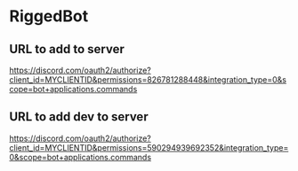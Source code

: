 # RiggedBot
## URL to add to server
https://discord.com/oauth2/authorize?client_id=MYCLIENTID&permissions=826781288448&integration_type=0&scope=bot+applications.commands

## URL to add dev to server
https://discord.com/oauth2/authorize?client_id=MYCLIENTID&permissions=590294939692352&integration_type=0&scope=bot+applications.commands


